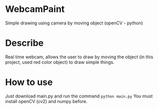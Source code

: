 # WebcamPaint
Simple drawing using camera by moving object (openCV - python)

# Describe
Real time webcam, allows the user to draw by moving the object (in this project, used red color object) to draw simple things.

# How to use
Just download main.py and run the command ``` python main.py ```
You must install openCV (cv2) and numpy before.
